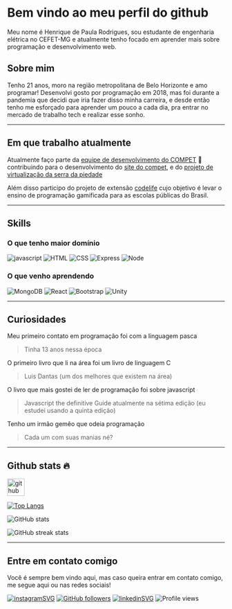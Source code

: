 # Bem vindo ao meu perfil do github

Meu nome é Henrique de Paula Rodrigues, sou estudante de engenharia elétrica no CEFET-MG e atualmente tenho focado em aprender mais sobre programação e desenvolvimento 
web.

## Sobre mim

Tenho 21 anos, moro na região metropolitana de Belo Horizonte e amo programar!
Desenvolvi gosto por programação em 2018, mas foi durante a pandemia que decidi que iria fazer disso minha carreira, e desde então tenho me esforçado para aprender um pouco a cada dia, pra entrar no mercado de trabalho tech e realizar esse sonho.

---
## Em que trabalho atualmente
Atualmente faço parte da [equipe de desenvolvimento do COMPET](https://github.com/DEV-COMPET) 💚 contribuindo para o desenvolvimento do [site do compet](https://github.com/DEV-COMPET/compet_site), e do [projeto de virtualização da serra da piedade](https://github.com/DEV-COMPET/realidadevirtualserra)

Além disso participo do projeto de extensão [codelife](https://github.com/Codelife-Compet) cujo objetivo é levar o ensino de programação gamificada para as escolas públicas do Brasil.

---
## Skills

### O que tenho maior domínio
![javascript](https://img.shields.io/badge/JavaScript-323330?style=for-the-badge&logo=javascript&logoColor=F7DF1E)
![HTML](https://img.shields.io/badge/HTML5-E34F26?style=for-the-badge&logo=html5&logoColor=white)
![CSS](https://img.shields.io/badge/CSS3-1572B6?style=for-the-badge&logo=css3&logoColor=white)
![Express](https://img.shields.io/badge/Express.js-404D59?style=for-the-badge)
![Node](https://img.shields.io/badge/Node.js-43853D?style=for-the-badge&logo=node.js&logoColor=white)


### O que venho aprendendo
![MongoDB](https://img.shields.io/badge/MongoDB-4EA94B?style=for-the-badge&logo=mongodb&logoColor=white)
![React](https://img.shields.io/badge/React-20232A?style=for-the-badge&logo=react&logoColor=61DAFB)
![Bootstrap](https://img.shields.io/badge/Bootstrap-563D7C?style=for-the-badge&logo=bootstrap&logoColor=white)
![Unity](https://img.shields.io/badge/Unity-100000?style=for-the-badge&logo=unity&logoColor=white)

---
## Curiosidades 

 Meu primeiro contato em programação foi com a linguagem pasca
> Tinha 13 anos nessa época 

O primeiro livro que li na área foi um livro de linguagem C
> Luis Dantas (um dos melhores que existem na área)

O livro que mais gostei de ler de programação foi sobre javascript
> Javascript the definitive Guide atualmente na sétima edição (eu estudei usando a quinta edição)

Tenho um irmão gemêo que odeia programação
> Cada um com suas manias né?
---
## Github stats 🔥

[<img src='https://cdn.jsdelivr.net/npm/simple-icons@3.0.1/icons/github.svg' alt='github' height='40'>](https://github.com/bidwolf)  

[![Top Langs](https://github-readme-stats.vercel.app/api/top-langs/?username=bidwolf)](https://github.com/anuraghazra/github-readme-stats)

![GitHub stats](https://github-readme-stats.vercel.app/api?username=bidwolf&show_icons=true&count_private=true)  

![GitHub streak stats](https://github-readme-streak-stats.herokuapp.com/?user=bidwolf)

---
## Entre em contato comigo

Você é sempre bem vindo aqui, mas caso queira entrar em contato comigo, me segue aqui ou nas redes sociais!

[![instagramSVG](https://img.shields.io/badge/Instagram-E4405F?style=for-the-badge&logo=instagram&logoColor=white
)](https://instagram.com/henrique._.rdg/?igshid=YmMyMT)
[![GitHub followers](https://img.shields.io/github/followers/bidwolf?color=green&label=Github&style=for-the-badge)]()
[![linkedinSVG](https://img.shields.io/badge/LinkedIn-0077B5?style=for-the-badge&logo=linkedin&logoColor=white
)](https://www.linkedin.com/in/henriquedepaularodrigues/)
![Profile views](https://gpvc.arturio.dev/bidwolf)

